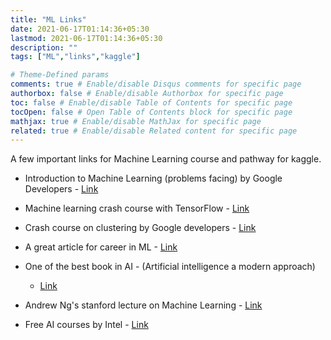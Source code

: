 ```yaml
---
title: "ML Links"
date: 2021-06-17T01:14:36+05:30
lastmod: 2021-06-17T01:14:36+05:30
description: ""
tags: ["ML","links","kaggle"]

# Theme-Defined params
comments: true # Enable/disable Disqus comments for specific page
authorbox: false # Enable/disable Authorbox for specific page
toc: false # Enable/disable Table of Contents for specific page
tocOpen: false # Open Table of Contents block for specific page
mathjax: true # Enable/disable MathJax for specific page
related: true # Enable/disable Related content for specific page
---
```


A few important links for Machine Learning course and pathway for kaggle.
<!--more-->

- Introduction to Machine Learning (problems facing) by Google Developers - [Link](https://developers.google.com/machine-learning/problem-framing/?utm_source=googleAI&utm_medium=card-image&utm_campaign=training-hub&utm_term=&utm_content=problem-framing)

- Machine learning crash course with TensorFlow - [Link](https://developers.google.com/machine-learning/crash-course/)

- Crash course on clustering by Google developers - [Link](https://developers.google.com/machine-learning/crash-course/)

- A great article for career in ML - [Link](https://qr.ae/TWKFVm)

- One of the best book in AI - (Artificial intelligence a modern approach)
	- [Link](https://www.cin.ufpe.br/~tfl2/artificial-intelligence-modern-approach.9780131038059.25368.pdf)

- Andrew Ng's stanford lecture on Machine Learning - [Link](https://www.youtube.com/playlist?list=PLA89DCFA6ADACE599)

- Free AI courses by Intel  - [Link](https://software.intel.com/en-us/ai/courses)